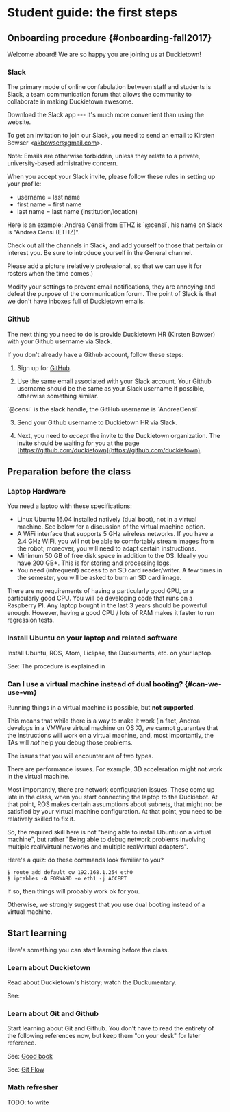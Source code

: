 # Student guide: the first steps

## Onboarding procedure {#onboarding-fall2017}

Welcome aboard! We are so happy you are joining us at Duckietown!

### Slack

The primary mode of online confabulation between staff and students is Slack, a team communication forum that allows the community to collaborate in making Duckietown awesome.

Download the Slack app --- it's much more convenient than using the website.

To get an invitation to join our Slack, you need to send an email to Kirsten Bowser &lt;akbowser@gmail.com&gt;.

Note: Emails are otherwise forbidden, unless they relate to a private, university-based admistrative concern.

When you accept your Slack invite, please follow these rules in setting up your profile:

- username = last name
- first name = first name
- last name = last name (institution/location)

<div class='example-usage' markdown="1">
Here is an example: Andrea Censi from ETHZ is `@censi`, his name on Slack is "Andrea Censi (ETHZ)".
</div>

Check out all the channels in Slack, and add yourself to those that pertain or interest you. Be sure to introduce yourself in the General channel.

Please add a picture (relatively professional, so that we can use it for rosters when the time comes.)

Modify your settings to prevent email notifications, they are annoying and defeat the purpose of the communication forum. The point of Slack is that we don't have inboxes full of Duckietown emails.

### Github

The next thing you need to do is provide Duckietown HR (Kirsten Bowser) with your Github username via Slack.

If you don't already have a Github account, follow these steps:

1) Sign up for [GitHub](https://github.com/).

2) Use the same email associated with your Slack account. Your Github username should be the same as your Slack username if possible, otherwise something similar.

<div class='example-usage' markdown="1">
 `@censi` is the slack handle, the GitHub username is `AndreaCensi`.
</div>

3) Send your Github username to Duckietown HR via Slack.

4) Next, you need to *accept* the invite to the Duckietown organization. The invite should be waiting for you at the page [https://github.com/duckietown](https://github.com/duckietown).

<!--
### Google Documents

We need a Google-compatible email address so that you can view all the necessary Google Docs and Sheets. Send yours to Duckietown HR via (you guessed it!) Slack.

If you experience any difficulties don't hesitate to contact Duckietown HR on the #help-accounts channel.

TLDR: Follow naming guidelines in Slack, send Github username and gmail address to Duckietown HR via Slack. NO EMAILS. -->


## Preparation before the class

### Laptop Hardware

You need a laptop with these specifications:

- Linux Ubuntu 16.04 installed natively (dual boot), not in a virtual machine.
  See [](#can-we-use-vm) below for a discussion of the virtual machine option.
- A WiFi interface that supports 5 GHz wireless networks. If you have a 2.4 GHz WiFi, you will not be able to comfortably stream images from the robot; moreover, you will need to adapt certain instructions.
- Minimum 50 GB of free disk space in addition to the OS. Ideally you have 200 GB+. This is for storing and processing logs.
- You need (infrequent) access to an SD card reader/writer. A few times in the semester, you will be asked to burn an SD card image.

<!-- Ability to store somewhere (at home or somewhere on campus), and to bring regularly to the lab, a box, or “Duckiebox”, of dimensions 30 cm × 30 cm × 60 cm. This box has to be used to contain your Duckiebot and associate materials. -->

There are no requirements of having a particularly good GPU, or a particularly
good CPU.  You will be developing code that runs on a Raspberry PI. Any laptop
bought in the last 3 years should be powerful enough. However, having a good
CPU / lots of RAM makes it faster to run regression tests.


### Install Ubuntu on your laptop and related software

Install Ubuntu, ROS, Atom, Liclipse, the Duckuments, etc. on your laptop.

See: The procedure is explained in [](#setup-laptop)


### Can I use a virtual machine instead of dual booting? {#can-we-use-vm}

Running things in a virtual machine is possible, but **not supported**.

This means that while there is a way to make it work (in fact,
Andrea develops in a VMWare virtual machine on OS X),
we cannot guarantee that the instructions will work on a virtual machine,
and, most importantly, the TAs will *not* help you debug those problems.

The issues that you will encounter are of two types.

There are performance issues. For example, 3D acceleration might not work in the
virtual machine.

Most importantly, there are network configuration issues. These come up late in
the class, when you start connecting the laptop to the Duckiebot. At that
point, ROS makes certain assumptions about subnets, that might not be satisfied
by your virtual machine configuration. At that point, you need to be relatively
skilled to fix it.

So, the required skill here is not "being able to install Ubuntu on a virtual
machine", but rather "Being able to debug network problems involving multiple
real/virtual networks and  multiple real/virtual adapters".

Here's a quiz: do these commands look familiar to you?

    $ route add default gw 192.168.1.254 eth0
    $ iptables -A FORWARD -o eth1 -j ACCEPT

If so, then things will probably work ok for you.

Otherwise, we strongly suggest that you use dual booting instead of a virtual machine.



## Start learning

Here's something you can start learning before the class.

### Learn about Duckietown

Read about Duckietown's history; watch the Duckumentary.

See: [](#part:duckietown-project)

### Learn about Git and Github

Start learning about Git and Github. You don't have to read the entirety of the
following references now, but keep them "on your desk" for later reference.

See: [Good book](https://git-scm.com/book/en/v2)

See: [Git Flow](http://nvie.com/posts/a-successful-git-branching-model/)


### Math refresher

TODO: to write
